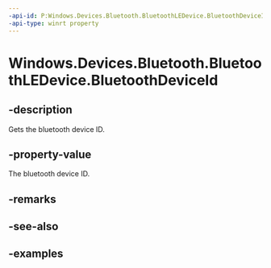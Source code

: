 ```yaml
---
-api-id: P:Windows.Devices.Bluetooth.BluetoothLEDevice.BluetoothDeviceId
-api-type: winrt property
---
```


<!-- Property syntax.
public BluetoothDeviceId BluetoothDeviceId { get; }
-->

# Windows.Devices.Bluetooth.BluetoothLEDevice.BluetoothDeviceId

## -description
Gets the bluetooth device ID.

## -property-value
The bluetooth device ID.

## -remarks

## -see-also

## -examples

